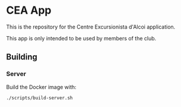 # CEA App

This is the repository for the Centre Excursionista d'Alcoi application.

This app is only intended to be used by members of the club.

## Building

### Server

Build the Docker image with:
```shell
./scripts/build-server.sh
```
